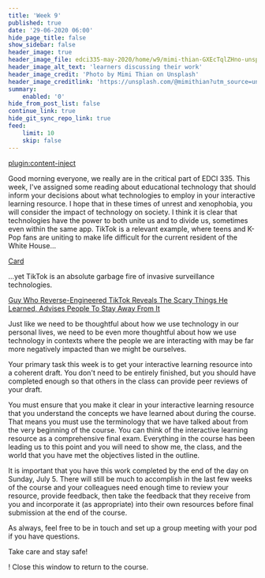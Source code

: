 ```yaml
---
title: 'Week 9'
published: true
date: '29-06-2020 06:00'
hide_page_title: false
show_sidebar: false
header_image: true
header_image_file: edci335-may-2020/home/w9/mimi-thian-GXEcTqlZHno-unsplash.jpg
header_image_alt_text: 'learners discussing their work'
header_image_credit: 'Photo by Mimi Thian on Unsplash'
header_image_creditlink: 'https://unsplash.com/@mimithian?utm_source=unsplash&utm_medium=referral&utm_content=creditCopyText'
summary:
    enabled: '0'
hide_from_post_list: false
continue_link: true
hide_git_sync_repo_link: true
feed:
    limit: 10
    skip: false
---
```


[plugin:content-inject](../w9/_week-9)

Good morning everyone, we really are in the critical part of EDCI 335. This week, I've assigned some reading about educational technology that should inform your decisions about what technologies to employ in your interactive learning resource. I hope that in these times of unrest and xenophobia, you will consider the impact of technology on society. I think it is clear that technologies have the power to both unite us and to divide us, sometimes even within the same app. TikTok is a relevant example, where teens and K-Pop fans are uniting to make life difficult for the current resident of the White House...

<a class="embedly-card" data-card-controls="0" href="https://twitter.com/actualham/status/1277568382485872640?s=20">Card</a>
<script async src="//cdn.embedly.com/widgets/platform.js" charset="UTF-8"></script>

...yet TikTok is an absolute garbage fire of invasive surveillance technologies.

<a class="embedly-card" data-card-controls="0" href="https://www.boredpanda.com/tik-tok-reverse-engineered-data-information-collecting/">Guy Who Reverse-Engineered TikTok Reveals The Scary Things He Learned, Advises People To Stay Away From It</a>
<script async src="//cdn.embedly.com/widgets/platform.js" charset="UTF-8"></script>

Just like we need to be thoughtful about how we use technology in our personal lives, we need to be even more thoughtful about how we use technology in contexts where the people we are interacting with may be far more negatively impacted than we might be ourselves.

Your primary task this week is to get your interactive learning resource into a coherent draft. You don't need to be entirely finished, but you should have completed enough so that others in the class can provide peer reviews of your draft.

You must ensure that you make it clear in your interactive learning resource that you understand the concepts we have learned about during the course. That means you must use the terminology that we have talked about from the very beginning of the course. You can think of the interactive learning resource as a comprehensive final exam. Everything in the course has been leading us to this point and you will need to show me, the class, and the world that you have met the objectives listed in the outline.

It is important that you have this work completed by the end of the day on Sunday, July 5. There will still be much to accomplish in the last few weeks of the course and your colleagues need enough time to review your resource, provide feedback, then take the feedback that they receive from you and incorporate it (as appropriate) into their own resources before final submission at the end of the course.

As always, feel free to be in touch and set up a group meeting with your pod if you have questions.

Take care and stay safe!


! Close this window to return to the course.
